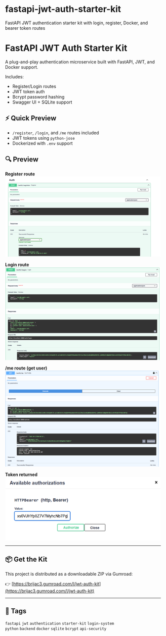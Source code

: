 # fastapi-jwt-auth-starter-kit
FastAPI JWT authentication starter kit with login, register, Docker, and bearer token routes

# FastAPI JWT Auth Starter Kit

A plug-and-play authentication microservice built with FastAPI, JWT, and Docker support.

Includes:
- Register/Login routes
- JWT token auth
- Bcrypt password hashing
- Swagger UI + SQLite support

## ⚡ Quick Preview

- `/register`, `/login`, and `/me` routes included
- JWT tokens using `python-jose`
- Dockerized with `.env` support

## 🔍 Preview

**Register route**
![register](register_route.png)

**Login route**
![login](login_route.png)

**/me route (get user)**
![get user](get_user_route.png)

**Token returned**
![token](authorization_token.png)

---

## 📦 Get the Kit

This project is distributed as a downloadable ZIP via Gumroad:

👉 [https://brijac3.gumroad.com/l/jwt-auth-kit](https://brijac3.gumroad.com/l/jwt-auth-kit)

---

## 🔖 Tags

`fastapi` `jwt` `authentication` `starter-kit` `login-system`  
`python` `backend` `docker` `sqlite` `bcrypt` `api-security`

